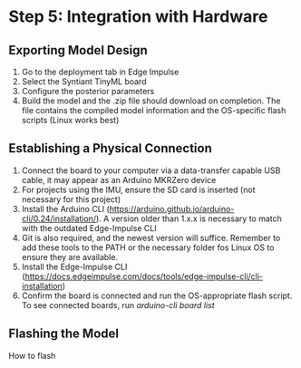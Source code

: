 # Step 5: Integration with Hardware

## Exporting Model Design
1. Go to the deployment tab in Edge Impulse
2. Select the Syntiant TinyML board
3. Configure the posterior parameters
4. Build the model and the .zip file should download on completion. The file contains the compiled model information and the OS-specific flash scripts (Linux works best)

## Establishing a Physical Connection
1. Connect the board to your computer via a data-transfer capable USB cable, it may appear as an Arduino MKRZero device
2. For projects using the IMU, ensure the SD card is inserted (not necessary for this project)
3. Install the Arduino CLI (https://arduino.github.io/arduino-cli/0.24/installation/). A version older than 1.x.x is necessary to match with the outdated Edge-Impulse CLI
4. Git is also required, and the newest version will suffice. Remember to add these tools to the PATH or the necessary folder fos Linux OS to ensure they are available. 
5. Install the Edge-Impulse CLI (https://docs.edgeimpulse.com/docs/tools/edge-impulse-cli/cli-installation)
6. Confirm the board is connected and run the OS-appropriate flash script. To see connected boards, run _arduino-cli board list_

## **Flashing** the Model
How to flash
